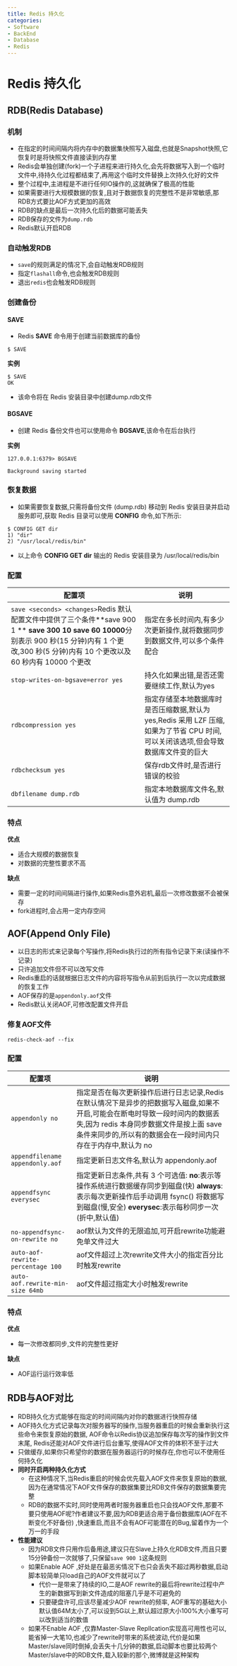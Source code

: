 ```yaml
---
title: Redis 持久化
categories:
- Software
- BackEnd
- Database
- Redis
---
```

# Redis 持久化

## RDB(Redis Database)

### 机制

- 在指定的时间间隔内将内存中的数据集快照写入磁盘,也就是Snapshot快照,它恢复时是将快照文件直接读到内存里
- Redis会单独创建(fork)一个子进程来进行持久化,会先将数据写入到一个临时文件中,待持久化过程都结束了,再用这个临时文件替换上次持久化好的文件
- 整个过程中,主进程是不进行任何IO操作的,这就确保了极高的性能
- 如果需要进行大规模数据的恢复,且对于数据恢复的完整性不是非常敏感,那RDB方式要比AOF方式更加的高效
- RDB的缺点是最后一次持久化后的数据可能丢失
- RDB保存的文件为`dump.rdb`
- Redis默认开启RDB

### 自动触发RDB

- `save`的规则满足的情况下,会自动触发RDB规则
- 指定`flashall`命令,也会触发RDB规则
- 退出`redis`也会触发RDB规则

### 创建备份

#### SAVE

- Redis **SAVE** 命令用于创建当前数据库的备份

```
$ SAVE
```

**实例**

```
$ SAVE
OK
```

- 该命令将在 Redis 安装目录中创建dump.rdb文件

#### BGSAVE

- 创建 Redis 备份文件也可以使用命令 **BGSAVE**,该命令在后台执行

**实例**

```
127.0.0.1:6379> BGSAVE

Background saving started
```

### 恢复数据

- 如果需要恢复数据,只需将备份文件 (dump.rdb) 移动到 Redis 安装目录并启动服务即可,获取 Redis 目录可以使用 **CONFIG** 命令,如下所示:

```
$ CONFIG GET dir
1) "dir"
2) "/usr/local/redis/bin"
```

- 以上命令 **CONFIG GET dir** 输出的 Redis 安装目录为 /usr/local/redis/bin

### 配置

| 配置项                                                       | 说明                                                         |
| ------------------------------------------------------------ | ------------------------------------------------------------ |
| `save <seconds> <changes>`Redis 默认配置文件中提供了三个条件**save 900 1 ** **save 300 10** **save 60 10000**分别表示 900 秒(15 分钟)内有 1 个更改,300 秒(5 分钟)内有 10 个更改以及 60 秒内有 10000 个更改 | 指定在多长时间内,有多少次更新操作,就将数据同步到数据文件,可以多个条件配合 |
| `stop-writes-on-bgsave=error yes`                            | 持久化如果出错,是否还需要继续工作,默认为yes                  |
| `rdbcompression yes`                                         | 指定存储至本地数据库时是否压缩数据,默认为 yes,Redis 采用 LZF 压缩,如果为了节省 CPU 时间,可以关闭该选项,但会导致数据库文件变的巨大 |
| `rdbchecksum yes`                                            | 保存rdb文件时,是否进行错误的校验                             |
| `dbfilename dump.rdb`                                        | 指定本地数据库文件名,默认值为 dump.rdb                       |

### 特点

**优点**

- 适合大规模的数据恢复
- 对数据的完整性要求不高

**缺点**

- 需要一定的时间间隔进行操作,如果Redis意外宕机,最后一次修改数据不会被保存
- fork进程时,会占用一定内存空间

## AOF(Append Only File)

- 以日志的形式来记录每个写操作,将Redis执行过的所有指令记录下来(读操作不记录)
- 只许追加文件但不可以改写文件
- Redis重启的话就根据日志文件的内容将写指令从前到后执行一次以完成数据的恢复工作
- AOF保存的是`appendonly.aof`文件
- Redis默认关闭AOF,可修改配置文件开启

### 修复AOF文件

```
redis-check-aof --fix
```

### 配置

| 配置项                            | 说明                                                         |
| --------------------------------- | ------------------------------------------------------------ |
| `appendonly no`                   | 指定是否在每次更新操作后进行日志记录,Redis 在默认情况下是异步的把数据写入磁盘,如果不开启,可能会在断电时导致一段时间内的数据丢失,因为 redis 本身同步数据文件是按上面 save 条件来同步的,所以有的数据会在一段时间内只存在于内存中,默认为 no |
| `appendfilename appendonly.aof`   | 指定更新日志文件名,默认为 appendonly.aof                     |
| `appendfsync everysec`            | 指定更新日志条件,共有 3 个可选值: **no**:表示等操作系统进行数据缓存同步到磁盘(快) **always**:表示每次更新操作后手动调用 fsync() 将数据写到磁盘(慢,安全) **everysec**:表示每秒同步一次(折中,默认值) |
| `no-appendfsync-on-rewrite no`    | aof默认为文件的无限追加,可开启rewrite功能避免单文件过大     |
| `auto-aof-rewrite-percentage 100` | aof文件超过上次rewrite文件大小的指定百分比时触发rewrite      |
| `auto-aof.rewrite-min-size 64mb`  | aof文件超过指定大小时触发rewrite                             |

### 特点

**优点**

- 每一次修改都同步,文件的完整性更好

**缺点**

- AOF运行运行效率低

## RDB与AOF对比

-  RDB持久化方式能够在指定的时间间隔内对你的数据进行快照存储
- AOF持久化方式记录每次对服务器写的操作,当服务器重启的时候会重新执行这些命令来恢复原始的数据, AOF命令以Redis协议追加保存每次写的操作到文件末尾, Redis还能对AOF文件进行后台重写,使得AOF文件的体积不至于过大
- 只做缓存,如果你只希望你的数据在服务器运行的时候存在,你也可以不使用任何持久化
- **同时开启两种持久化方式**
    - 在这种情况下,当Redis重启的时候会优先载入AOF文件来恢复原始的数据,因为在通常情况下AOF文件保存的数据集要比RDB文件保存的数据集要完整
    - RDB的数据不实时,同时使用两者时服务器重启也只会找AOF文件,那要不要只使用AOF呢?作者建议不要,因为RDB更适合用于备份数据库(AOF在不断变化不好备份) ,快速重启,而且不会有AOF可能潜在的Bug,留着作为一个万一的手段
- **性能建议**
    - 因为RDB文件只用作后备用途,建议只在Slave上持久化RDB文件,而且只要15分钟备份一次就够了,只保留`save 900 1`这条规则
    - 如果Enable AOF ,好处是在最恶劣情况下也只会丢失不超过两秒数据,启动脚本较简单只load自己的AOF文件就可以了
        - 代价一是带来了持续的IO,二是AOF rewrite的最后将rewrite过程中产生的新数据写到新文件造成的阻塞几乎是不可避免的
        - 只要硬盘许可,应该尽量减少AOF rewrite的频率, AOF重写的基础大小默认值64M太小了,可以设到5G以上,默认超过原大小100%大小重写可以改到适当的数值
    - 如果不Enable AOF ,仅靠Master-Slave Repllcation实现高可用性也可以,能省掉一大笔10,也减少了rewrite时带来的系统波动,代价是如果Master/slave同时倒掉,会丢失十几分钟的数据,启动脚本也要比较两个Master/slave中的RDB文件,载入较新的那个,微博就是这种架构